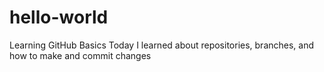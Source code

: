 # hello-world
Learning GitHub Basics
Today I learned about repositories, branches, and how to make and commit changes
